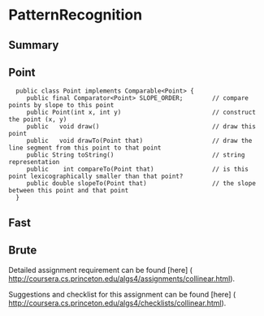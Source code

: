PatternRecognition
====================

Summary
--------


Point
------
      public class Point implements Comparable<Point> {
         public final Comparator<Point> SLOPE_ORDER;        // compare points by slope to this point
         public Point(int x, int y)                         // construct the point (x, y)
         public   void draw()                               // draw this point
         public   void drawTo(Point that)                   // draw the line segment from this point to that point
         public String toString()                           // string representation
         public    int compareTo(Point that)                // is this point lexicographically smaller than that point?
         public double slopeTo(Point that)                  // the slope between this point and that point
      }
      
Fast
------
      

Brute
------


Detailed assignment requirement can be found [here] (
http://coursera.cs.princeton.edu/algs4/assignments/collinear.html).

Suggestions and checklist for this assignment can be found [here] (
http://coursera.cs.princeton.edu/algs4/checklists/collinear.html).
